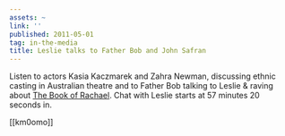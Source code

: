 ```yaml
---
assets: ~
link: ''
published: 2011-05-01
tag: in-the-media
title: Leslie talks to Father Bob and John Safran
---
```

Listen to actors Kasia Kaczmarek and Zahra Newman, discussing ethnic casting in Australian theatre and to Father Bob talking to Leslie & raving about [The Book of Rachael](http://cannold.com/articles/article/the-book-of-rachael/). Chat with Leslie starts at 57 minutes 20 seconds in.  





[[km0omo]] 